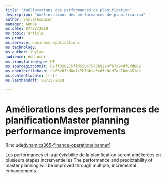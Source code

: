 ```yaml
---
title: "Améliorations des performances de planification"
description: "Améliorations des performances de planification"
author: ShylaThompson
manager: AnnBe
ms.date: 07/22/2018
ms.topic: article
ms.prod: 
ms.service: business-applications
ms.technology: 
ms.author: shylaw
audience: end-user
ms.translationtype: HT
ms.sourcegitcommit: 62ff356275ffd55047573b9224fb7c94df8dd602
ms.openlocfilehash: cb63e63dd0a7c7b7bbfa5c63c8cd7ad7bdd451dc
ms.contentlocale: fr-fr
ms.lasthandoff: 08/15/2018

---
```


# <a name="master-planning-performance-improvements"></a><span data-ttu-id="5c351-103">Améliorations des performances de planification</span><span class="sxs-lookup"><span data-stu-id="5c351-103">Master planning performance improvements</span></span>

[!include[dynamics365-finance-operations banner](../includes/dynamics365-finance-operations.md)]



<span data-ttu-id="5c351-104">Les performances et la prévisibilité de la planification seront améliorées en plusieurs étapes incrémentielles.</span><span class="sxs-lookup"><span data-stu-id="5c351-104">The performance and predictability of master planning will be improved through multiple, incremental enhancements.</span></span>

